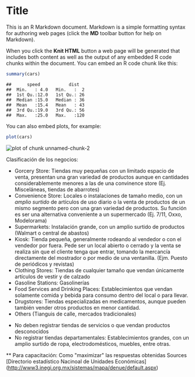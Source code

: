 Title
========================================================

This is an R Markdown document. Markdown is a simple formatting syntax for authoring web pages (click the **MD** toolbar button for help on Markdown).

When you click the **Knit HTML** button a web page will be generated that includes both content as well as the output of any embedded R code chunks within the document. You can embed an R code chunk like this:


```r
summary(cars)
```

```
##      speed           dist    
##  Min.   : 4.0   Min.   :  2  
##  1st Qu.:12.0   1st Qu.: 26  
##  Median :15.0   Median : 36  
##  Mean   :15.4   Mean   : 43  
##  3rd Qu.:19.0   3rd Qu.: 56  
##  Max.   :25.0   Max.   :120
```


You can also embed plots, for example:


```r
plot(cars)
```

![plot of chunk unnamed-chunk-2](figure/unnamed-chunk-2.png) 


Clasificación de los negocios:

 - Gorcery Store: Tiendas muy pequeñas con un limitado espacio de venta, presentan una gran variedad de productos aunque en cantidades considerablemente menores a las de una convinence store  (Ej. Misceláneas, tiendas de abarrotes)
 - Convenience Store: Locales o instalaciones de tamaño medio, con un *amplio surtido* de artículos de uso diario o la venta de productos de un mismo segmento pero con una gran variedad de productos. Su función es ser una alternativa conveniente a un supermercado (Ej. 7/11, Oxxo, Modelorama)
 - Supermarkets: Instalación grande, con un amplio surtido de productos (Walmart o central de abastos) 
 - Kiosk: Tienda pequeña, generalmente rodeando al vendedor o con el vendedor por fuera. Pede ser un local abierto o cerrado y la venta se realiza sin que el cliente tenga que entrar, tomando la mercancía directamente del mostrador o por medio de una ventanilla. (Ejm. Puesto de periódicos y revistas)
 - Clothing Stores: Tiendas de cualquier tamaño que vendan únicamente artículos de vestir y de calzado
 - Gasoline Stations: Gasolinerías
 - Food Services and Drinking Places: Establecimientos que vendan solamente comida y bebida para consumo dentro del local o para llevar.
 - Drugstores: Tiendas especializadas en medicamentos, aunque pueden también vender otros productos en menor cantidad.
 - Others (Tianguis de calle, mercados tradicionales)



* No deben registrar tiendas de servicios o que vendan productos desconocidos
* No registrar tiendas departamentales: Establecimientos grandes, con un amplio surtido de ropa, electrodomésticos, muebles, entre otras.

** Para capacitación: Como "maximizar" las respuestas obtenidas 
Sources
[Directorio estadístico Nacinoal de Unidades Económicas] (http://www3.inegi.org.mx/sistemas/mapa/denue/default.aspx)
